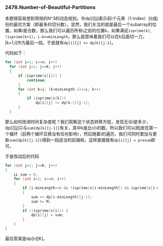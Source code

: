 ### 2478.Number-of-Beautiful-Partitions

本题很容易想到常规的N^3的动态规划。令dp[i][j]表示前i个元素（1-index）分成j份的最优方案（即最多的切分数）。显然，我们关注的就是最后一个subarray的位置。如果i是合数，那么我们可以遍历所有i之前的位置k，如果满足`isprime(k)`, `!isprime(k+1)`，`i-k>=minLength`，那么就意味着我们可以在k后面切一刀，[k+1,i]作为最后一段。于是就有`dp[i][j] += dp[k][j-1]`。

代码如下：
```cpp
for (int i=1; i<=n; i++)
  for (int j=1; j<=K; j++)
  {
      if (isprime(s[i])) {
          continue;
      }
      for (int k=j; (k+minLength-1)<=i; k++)
      {
          if (isprime(s[k]))
              dp[i][j] += dp[k-1][j-1];
      }
  }
```

那么如何改进时间复杂度呢？我们观察这个状态转移方程，发现无论i是多少，dp[i][j]只与`sum{dp[k][j-1]}`有关，其中k是比i小的数。所以我们可以把j放在第一个循环（前两个循环互换没有任何影响），然后随着i的遍历，我们可同时累加与更新`sum{dp[k][j-1]}`得到一段适当的前缀和，这样直接就有`dp[i][j] = presum`即可。

于是改动后的代码
```cpp
for (int j=1; j<=K; j++)
{
    LL sum = 0;
    for (int i=1; i<=n; i++)            
    {    
        if (i-minLength>=0 && !isprime(s[i-minLength]) && isprime(s[i-minLength+1]))
        {
            sum += dp[i-minLength][j-1];
            sum %= M;
        }
        if (!isprime(s[i])) {
            dp[i][j] = sum;                    
        }                
    }
}
```
最后答案是dp[n][K]。
